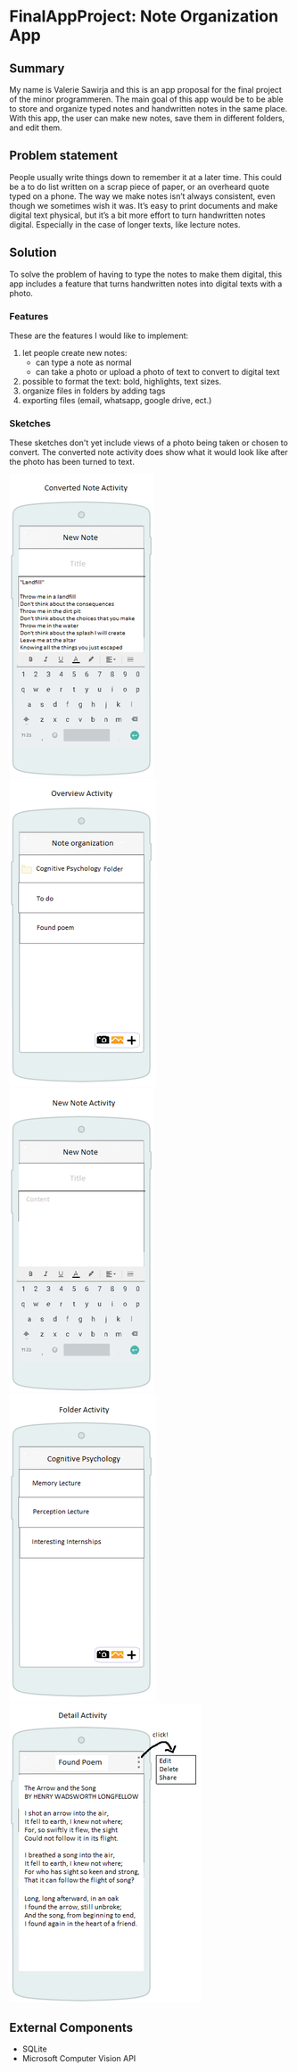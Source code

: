# FinalAppProject: Note Organization App

## Summary
My name is Valerie Sawirja and this is an app proposal for the final project of the minor programmeren.
The main goal of this app would be to be able to store and organize typed notes and handwritten notes in the same place.
With this app, the user can make new notes, save them in different folders, and edit them.


## Problem statement
People usually write things down to remember it at a later time. This could be a to do list written on a scrap piece of paper, or an overheard quote typed on a phone. The way we make notes isn’t always consistent, even though we sometimes wish it was. It’s easy to print documents and make digital text physical, but it’s a bit more effort to turn handwritten notes digital. Especially in the case of longer texts, like lecture notes.

## Solution
To solve the problem of having to type the notes to make them digital, this app includes a feature that turns handwritten notes into digital texts with a photo.

### Features
These are the features I would like to implement:
1. let people create new notes:
    - can type a note as normal
    - can take a photo or upload a photo of text to convert to digital text
2. possible to format the text: bold, highlights, text sizes.
3. organize files in folders by adding tags
4. exporting files (email, whatsapp, google drive, ect.)

### Sketches
These sketches don't yet include views of a photo being taken or chosen to convert. The converted note activity does show what it would look like after the photo has been turned to text. 

![converted note activity](https://github.com/inayrus/FinalAppProject/blob/master/doc/converted_note.png)
![overview activity](https://github.com/inayrus/FinalAppProject/blob/master/doc/overview_activity_three_FAB.png)
![new note activity](https://github.com/inayrus/FinalAppProject/blob/master/doc/new_note.png)
![folder activity](https://github.com/inayrus/FinalAppProject/blob/master/doc/folder_activity.png)
![detail activity](https://github.com/inayrus/FinalAppProject/blob/master/doc/detail_activity.png)

## External Components
* SQLite
* Microsoft Computer Vision API
